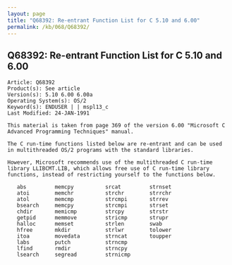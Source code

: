 ```yaml
---
layout: page
title: "Q68392: Re-entrant Function List for C 5.10 and 6.00"
permalink: /kb/068/Q68392/
---
```


## Q68392: Re-entrant Function List for C 5.10 and 6.00

	Article: Q68392
	Product(s): See article
	Version(s): 5.10 6.00 6.00a
	Operating System(s): OS/2
	Keyword(s): ENDUSER | | mspl13_c
	Last Modified: 24-JAN-1991
	
	This material is taken from page 369 of the version 6.00 "Microsoft C
	Advanced Programming Techniques" manual.
	
	The C run-time functions listed below are re-entrant and can be used
	in multithreaded OS/2 programs with the standard libraries.
	
	However, Microsoft recommends use of the multithreaded C run-time
	library LLIBCMT.LIB, which allows free use of C run-time library
	functions, instead of restricting yourself to the functions below.
	
	   abs         memcpy          srcat         strnset
	   atoi        memchr          strchr        strrchr
	   atol        memcmp          strcmpi       strrev
	   bsearch     memcpy          strcmpi       strset
	   chdir       memicmp         strcpy        strstr
	   getpid      memmove         stricmp       strupr
	   halloc      memset          strlen        swab
	   hfree       mkdir           strlwr        tolower
	   itoa        movedata        strncat       toupper
	   labs        putch           strncmp
	   lfind       rmdir           strncpy
	   lsearch     segread         strnicmp
